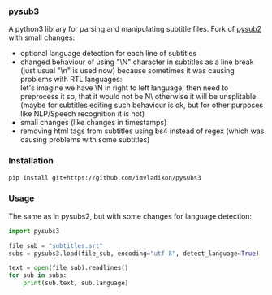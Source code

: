 
### pysub3

A python3 library for parsing and manipulating subtitle files.
Fork of [pysub2](https://github.com/tkarabela/pysubs2) with small changes:

* optional language detection for each line of subtitles
* changed behaviour of using "\N" character in subtitles as a line break (just usual "\n" is used now) because sometimes it was causing problems with RTL languages:     
  let's imagine we have \N in right to left language, then need to preprocess it so, that it would not be N\ otherwise it will be unsplitable (maybe for subtitles editing such behaviour is ok, but for other purposes like NLP/Speech recognition it is not) 
* small changes (like changes in timestamps)
* removing html tags from subtitles using bs4 instead of regex (which was causing problems with some subtitles)


### Installation

```bash
pip install git+https://github.com/imvladikon/pysubs3
```

### Usage

The same as in pysubs2, but with some changes for language detection:

```python
import pysubs3

file_sub = "subtitles.srt"
subs = pysubs3.load(file_sub, encoding="utf-8", detect_language=True)

text = open(file_sub).readlines()
for sub in subs:
    print(sub.text, sub.language)
```